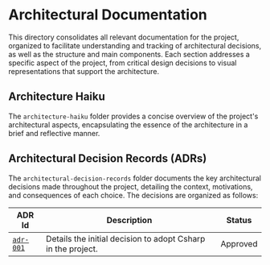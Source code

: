 # Architectural Documentation

This directory consolidates all relevant documentation for the project, organized to facilitate understanding and tracking of architectural decisions, as well as the structure and main components. Each section addresses a specific aspect of the project, from critical design decisions to visual representations that support the architecture.

## Architecture Haiku

The `architecture-haiku` folder provides a concise overview of the project's architectural aspects, encapsulating the essence of the architecture in a brief and reflective manner.

## Architectural Decision Records (ADRs)

The `architectural-decision-records` folder documents the key architectural decisions made throughout the project, detailing the context, motivations, and consequences of each choice. The decisions are organized as follows:

| ADR Id      | Description                                                      | Status    |
|-------------|------------------------------------------------------------------|-----------|
| [`adr-001`](architectural-decision-records/adr-001-use-of-csharp.md) | Details the initial decision to adopt Csharp in the project. | Approved  |